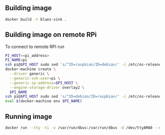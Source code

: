 ## Building image

```sh
docker build -t bluez-sink .
```

## Building image on remote RPi

To connect to remote RPI run

```sh
PI_HOST=<pi_address>
PI_NAME=pi
ssh pi@$PI_HOST sudo sed 's/^ID=raspbian/ID=debian/' -i /etc/os-release
docker-machine create \
  --driver generic \
  --generic-ssh-user=pi \
  --generic-ip-address=$PI_HOST \
  --engine-storage-driver overlay2 \
  $PI_NAME
ssh pi@$PI_HOST sudo sed 's/^ID=debian/ID=raspbian/' -i /etc/os-release
eval $(docker-machine env $PI_NAME)
```

## Running image

```sh
docker run --tty -ti -v /var/run/dbus:/var/run/dbus -d /dev/ttyAMA0 --net=host bluez-sink bash
```
